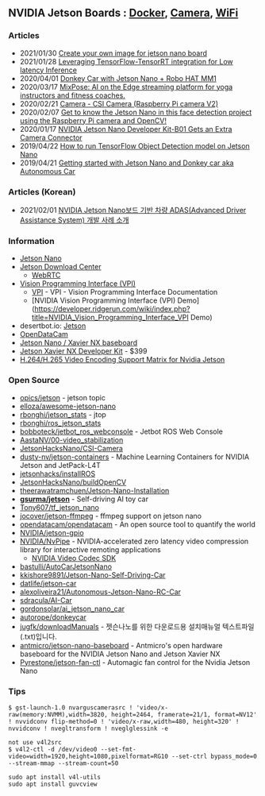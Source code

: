 ## NVIDIA Jetson Boards : [Docker](DOCKER.md), [Camera](CAMERA.md), [WiFi](WIFI.md)


### Articles
- 2021/01/30 [Create your own image for jetson nano board](https://pythops.com/post/create-your-own-image-for-jetson-nano-board)
- 2021/01/28 [Leveraging TensorFlow-TensorRT integration for Low latency Inference](https://blog.tensorflow.org/2021/01/leveraging-tensorflow-tensorrt-integration.html)
- 2020/04/01 [Donkey Car with Jetson Nano + Robo HAT MM1](https://www.hackster.io/wallarug/donkey-car-with-jetson-nano-robo-hat-mm1-e53e21)
- 2020/03/17 [MixPose: AI on the Edge streaming platform for yoga instructors and fitness coaches.](https://www.hackster.io/mixpose/mixpose-722df5#toc-step-4--setup-webrtc-6)
- 2020/02/21 [Camera - CSI Camera (Raspberry Pi camera V2)](https://spyjetson.blogspot.com/2020/02/camera-csi-camera-raspberry-pi-camera-v2.html)
- 2020/02/07 [Get to know the Jetson Nano in this face detection project using the Raspberry Pi camera and OpenCV!](https://maker.pro/nvidia-jetson/tutorial/real-time-face-detection-on-jetson-nano-using-opencv)
- 2020/01/17 [NVIDIA Jetson Nano Developer Kit-B01 Gets an Extra Camera Connector](https://www.cnx-software.com/2020/01/17/nvidia-jetson-nano-developer-kit-b01-gets-an-extra-camera-connector/)
- 2019/04/22 [How to run TensorFlow Object Detection model on Jetson Nano](https://medium.com/swlh/how-to-run-tensorflow-object-detection-model-on-jetson-nano-8f8c6d4352e8)
- 2019/04/21 [Getting started with Jetson Nano and Donkey car aka Autonomous Car](https://medium.com/@feicheung2016/getting-started-with-jetson-nano-and-autonomous-donkey-car-d4f25bbd1c83)


### Articles (Korean)
- 2021/02/01 [NVIDIA Jetson Nano보드 기반 차량 ADAS(Advanced Driver Assistance System) 개발 사례 소개](https://sites.google.com/site/bimprinciple/in-the-news/nvidiajetsonnanobodeugibanadasadvanceddriverassistancesystemgaebalsalyesogae)


### Information
- [Jetson Nano](https://elinux.org/Jetson_Nano)
- [Jetson Download Center](https://developer.nvidia.com/embedded/downloads)
    - [WebRTC](https://developer.nvidia.com/embedded/downloads#?search=webrtc)
- [Vision Programming Interface (VPI)](https://developer.nvidia.com/embedded/vpi)
    - [VPI](https://docs.nvidia.com/vpi/index.html) - VPI - Vision Programming Interface Documentation
    - [NVIDIA Vision Programming Interface (VPI) Demo](https://developer.ridgerun.com/wiki/index.php?title=NVIDIA_Vision_Programming_Interface_VPI Demo)
- desertbot.io: [Jetson](https://desertbot.io/jetson/)
- [OpenDataCam](https://opendata.cam/)
- [Jetson Nano / Xavier NX baseboard](https://antmicro.com/platforms/open-jetson-nano-xavier-nx-baseboard/)
- [Jetson Xavier NX Developer Kit](https://developer.nvidia.com/embedded/jetson-xavier-nx-devkit) - $399
- [H.264/H.265 Video Encoding Support Matrix for Nvidia Jetson](https://www.stereolabs.com/blog/h-264-h-265-video-encoding-support-matrix-for-nvidia-jetson/)



### Open Source
- [opics/jetson](https://github.com/topics/jetson) - jetson topic
- [elloza/awesome-jetson-nano](https://github.com/elloza/awesome-jetson-nano)
- [rbonghi/jetson_stats](https://github.com/rbonghi/jetson_stats) - jtop
- [rbonghi/ros_jetson_stats](https://github.com/rbonghi/ros_jetson_stats)
- [bobboteck/jetbot_ros_webconsole](https://github.com/bobboteck/jetbot_ros_webconsole) - Jetbot ROS Web Console
- [AastaNV/00-video_stabilization](https://github.com/AastaNV/00-video_stabilization)
- [JetsonHacksNano/CSI-Camera](https://github.com/JetsonHacksNano/CSI-Camera)
- [dusty-nv/jetson-containers](https://github.com/dusty-nv/jetson-containers) - Machine Learning Containers for NVIDIA Jetson and JetPack-L4T
- [jetsonhacks/installROS](https://github.com/jetsonhacks/installROS)
- [JetsonHacksNano/buildOpenCV](https://github.com/JetsonHacksNano/buildOpenCV)
- [theerawatramchuen/Jetson-Nano-Installation](https://github.com/theerawatramchuen/Jetson-Nano-Installation) 
- [**gsurma/jetson**](https://github.com/gsurma/jetson) - Self-driving AI toy car
- [Tony607/tf_jetson_nano](https://github.com/Tony607/tf_jetson_nano)
- [jocover/jetson-ffmpeg](https://github.com/jocover/jetson-ffmpeg) - ffmpeg support on jetson nano
- [opendatacam/opendatacam](https://github.com/opendatacam/opendatacam) - An open source tool to quantify the world
- [NVIDIA/jetson-gpio](https://github.com/NVIDIA/jetson-gpio)
- [NVIDIA/NvPipe](https://github.com/NVIDIA/NvPipe) - NVIDIA-accelerated zero latency video compression library for interactive remoting applications
    - [NVIDIA Video Codec SDK](https://developer.nvidia.com/nvidia-video-codec-sdk)
- [bastulli/AutoCarJetsonNano](https://github.com/bastulli/AutoCarJetsonNano)
- [kkishore9891/Jetson-Nano-Self-Driving-Car](https://github.com/kkishore9891/Jetson-Nano-Self-Driving-Car)
- [datlife/jetson-car](https://github.com/datlife/jetson-car)
- [alexoliveira21/Autonomous-Jetson-Nano-RC-Car](https://github.com/alexoliveira21/Autonomous-Jetson-Nano-RC-Car)
- [sdracula/AI-Car](https://github.com/sdracula/AI-Car)
- [gordonsolar/ai_jetson_nano_car](https://github.com/gordonsolar/ai_jetson_nano_car)
- [autorope/donkeycar](https://github.com/autorope/donkeycar)
- [jugfk/downloadManuals](https://github.com/jugfk/downloadManuals) - 젯슨나노를 위한 다운로드용 설치매뉴얼 텍스트파일(.txt)입니다.
- [antmicro/jetson-nano-baseboard](https://github.com/antmicro/jetson-nano-baseboard) - Antmicro's open hardware baseboard for the NVIDIA Jetson Nano and Jetson Xavier NX
- [Pyrestone/jetson-fan-ctl](https://github.com/Pyrestone/jetson-fan-ctl) - Automagic fan control for the Nvidia Jetson Nano


### Tips
```
$ gst-launch-1.0 nvarguscamerasrc ! 'video/x-raw(memory:NVMM),width=3820, height=2464, framerate=21/1, format=NV12' ! nvvidconv flip-method=0 ! 'video/x-raw,width=480, height=320' ! nvvidconv ! nvegltransform ! nveglglessink -e
```

```
not use v4l2src
$ v4l2-ctl -d /dev/video0 --set-fmt-video=width=1920,height=1080,pixelformat=RG10 --set-ctrl bypass_mode=0 --stream-mmap --stream-count=50
```

```
sudo apt install v4l-utils
sudo apt install guvcview
```

